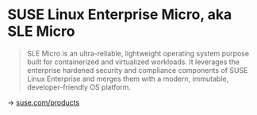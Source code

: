 # SUSE Linux Enterprise Micro, aka SLE Micro

> SLE Micro is an ultra-reliable, lightweight operating system purpose built for containerized and virtualized workloads. It leverages the enterprise hardened security and compliance components of SUSE Linux Enterprise and merges them with a modern, immutable, developer-friendly OS platform.

→ [suse.com/products](https://www.suse.com/products/micro/)
